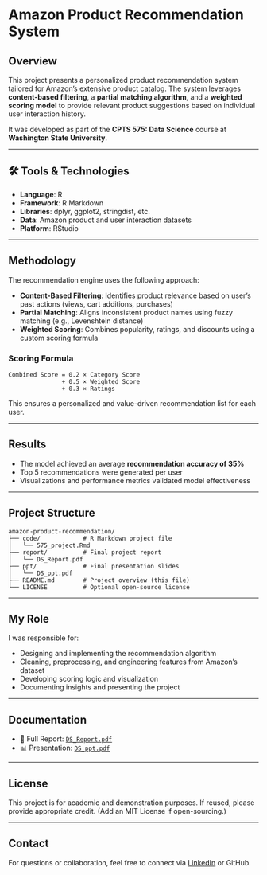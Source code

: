 # Amazon Product Recommendation System

##  Overview
This project presents a personalized product recommendation system tailored for Amazon’s extensive product catalog. The system leverages **content-based filtering**, a **partial matching algorithm**, and a **weighted scoring model** to provide relevant product suggestions based on individual user interaction history.

It was developed as part of the **CPTS 575: Data Science** course at **Washington State University**.

---

## 🛠 Tools & Technologies
- **Language**: R
- **Framework**: R Markdown
- **Libraries**: dplyr, ggplot2, stringdist, etc.
- **Data**: Amazon product and user interaction datasets
- **Platform**: RStudio

---

##  Methodology

The recommendation engine uses the following approach:

- **Content-Based Filtering**: Identifies product relevance based on user’s past actions (views, cart additions, purchases)
- **Partial Matching**: Aligns inconsistent product names using fuzzy matching (e.g., Levenshtein distance)
- **Weighted Scoring**: Combines popularity, ratings, and discounts using a custom scoring formula

###  Scoring Formula

```
Combined Score = 0.2 × Category Score 
               + 0.5 × Weighted Score 
               + 0.3 × Ratings
```

This ensures a personalized and value-driven recommendation list for each user.

---

##  Results

- The model achieved an average **recommendation accuracy of 35%**
- Top 5 recommendations were generated per user
- Visualizations and performance metrics validated model effectiveness

---

##  Project Structure

```
amazon-product-recommendation/
├── code/            # R Markdown project file
│   └── 575_project.Rmd
├── report/          # Final project report
│   └── DS_Report.pdf
├── ppt/             # Final presentation slides
│   └── DS_ppt.pdf
├── README.md        # Project overview (this file)
└── LICENSE          # Optional open-source license
```

---

##  My Role

I was responsible for:
- Designing and implementing the recommendation algorithm
- Cleaning, preprocessing, and engineering features from Amazon’s dataset
- Developing scoring logic and visualization
- Documenting insights and presenting the project

---

##  Documentation
- 📖 Full Report: [`DS_Report.pdf`](./report/DS_Report.pdf)
- 📊 Presentation: [`DS_ppt.pdf`](./ppt/DS_ppt.pdf)

---

##  License
This project is for academic and demonstration purposes. If reused, please provide appropriate credit. (Add an MIT License if open-sourcing.)

---

##  Contact
For questions or collaboration, feel free to connect via [LinkedIn](https://linkedin.com/in/chinmaychabbi) or GitHub.
